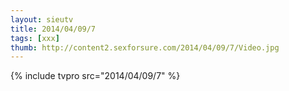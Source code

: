 ```yaml
--- 
layout: sieutv
title: 2014/04/09/7
tags: [xxx]
thumb: http://content2.sexforsure.com/2014/04/09/7/Video.jpg
---
```

{% include tvpro src="2014/04/09/7" %} 
